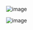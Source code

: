 
![image](https://user-images.githubusercontent.com/59998213/139589435-93edca21-8b20-47c2-b27e-b416c85ea07a.png)

![image](https://user-images.githubusercontent.com/59998213/139589395-bd3bef0f-6ea4-4958-92b6-89616cc1ed3b.png)
